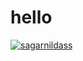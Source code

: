 # hello

[![sagarnildass](https://https://circleci.com/gh/sagarnildass/hello.svg?style=svg)](<LINK>)

